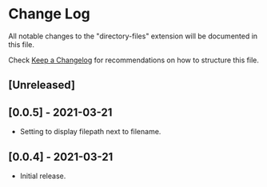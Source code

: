 # Change Log

All notable changes to the "directory-files" extension will be documented in this file.

Check [Keep a Changelog](http://keepachangelog.com/) for recommendations on how to structure this file.

## [Unreleased]

## [0.0.5] - 2021-03-21

- Setting to display filepath next to filename.

## [0.0.4] - 2021-03-21

- Initial release.
